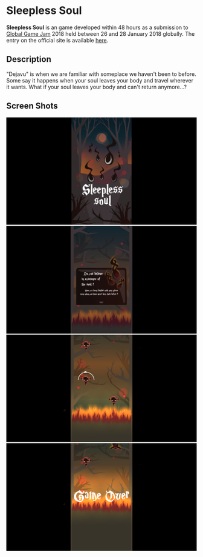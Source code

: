 # Sleepless Soul
__Sleepless Soul__ is an game developed within 48 hours as a submission to [Global Game Jam](https://globalgamejam.org/) 2018 held between 26 and 28 January 2018 globally. The entry on the official site is available [here](https://globalgamejam.org/2018/games/sleepless-soul). 

## Description
"Dejavu" is when we are familiar with someplace we haven't been to before. Some say it happens when your soul leaves your body and travel wherever it wants. What if your soul leaves your body and can't return anymore...?

## Screen Shots

![Title Screen](https://raw.githubusercontent.com/tempium/sleepless-soul/master/Press/SS_PR_1.png)
![Story Screen](https://raw.githubusercontent.com/tempium/sleepless-soul/master/Press/SS_PR_2.png)
![Gameplay Screen](https://raw.githubusercontent.com/tempium/sleepless-soul/master/Press/SS_PR_3.png)
![Ending Screen](https://raw.githubusercontent.com/tempium/sleepless-soul/master/Press/SS_PR_4.png)
